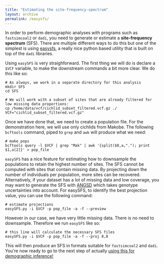 ```yaml
---
title: "Estimating the site-frequency-spectrum"
layout: archive
permalink: /easysfs/
---
```


In order to perform demographic analyses with programs such as `fastsimcoal2` or `dadi`,
you need to generate or estimate a **site-frequency spectrum** (SFS). There are multiple different ways
to do this but one of the simplest is using [easysfs](https://github.com/isaacovercast/easySFS), a really nice python based utility that is built on top of the `dadi` libraries.

Using `easySFS` is very straighforward. The first thing we will do is declare a `$VCF` variable, to make the downstream commands a bit more clear. We do this like so:

```shell
# As always, we work in a separate directory for this analysis
mkdir SFS
cd SFS

# We will work with a subset of sites that are already filtered for low missing data proportions:
cp /home/data/vcf/cichlid_subset_filtered.vcf.gz ./
VCF="cichlid_subset_filtered.vcf.gz"

```

Once we have done that, we need to create a population file. For the demonstration here, we will use only cichlids from Makobe. The following `bcftools` command, piped to `grep` and `awk` will produce what we need:

```shell
# make pops
bcftools query -l $VCF | grep "Mak" | awk '{split($0,a,"."); print $1,a[2]}' > pop_file
```

`easySFS` has a nice feature for estimating how to downsample the populations to retain the highest number of sites. The SFS cannot be computed with sites that contain missing data. By projecting down the number of individuals per population, more sites can be recovered. Alternatively, if your dataset has a lot of missing data and low coverage, you may want to generate the SFS with [ANGSD](http://www.popgen.dk/angsd/index.php/ANGSD) which takes genotype uncertainties into account. For easySFS, to identify the best projection value, you can use the following command:

```shell
# estimate projections
easySFS.py -i $VCF -p pop_file -a -f --preview
```

However in our case, we have very little missing data. There is no need to downsample. Therefore we run `easySFS` like so:

```shell
# this line will calculate the necessary SFS files
easySFS.py -i $VCF -p pop_file -a -f --proj 8,8
```

This will then produce an SFS in formats suitable for `fastsimcoal2` and `dadi`. You're now ready to go to the next step of actually [using this for demographic inference!](https://speciationgenomics.github.io/fastsimcoal2/)
